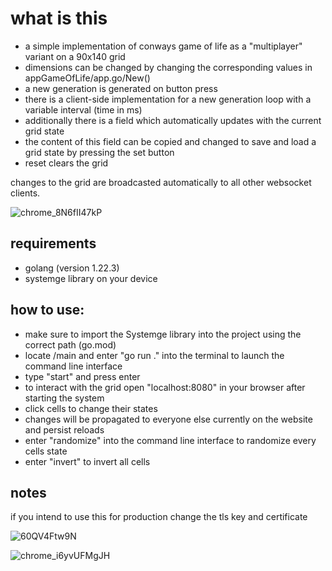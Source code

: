 # what is this 
- a simple implementation of conways game of life as a "multiplayer" variant on a 90x140 grid
- dimensions can be changed by changing the corresponding values in appGameOfLife/app.go/New()
- a new generation is generated on button press
- there is a client-side implementation for a new generation loop with a variable interval (time in ms)  
- additionally there is a field which automatically updates with the current grid state
- the content of this field can be copied and changed to save and load a grid state by pressing the set button  
- reset clears the grid

changes to the grid are broadcasted automatically to all other websocket clients.

![chrome_8N6fII47kP](https://github.com/NeutralUsername/Systemge-Sample-ConwaysGameOfLife/assets/39095721/ea29055f-c9f9-404b-94a5-56fb0a07e051)


## requirements
- golang (version 1.22.3)
- systemge library on your device

## how to use:  
- make sure to import the Systemge library into the project using the correct path (go.mod)
- locate /main and enter "go run ." into the terminal to launch the command line interface
- type "start" and press enter 
- to interact with the grid open "localhost:8080" in your browser after starting the system
- click cells to change their states
- changes will be propagated to everyone else currently on the website and persist reloads
- enter "randomize" into the command line interface to randomize every cells state
- enter "invert" to invert all cells

## notes
if you intend to use this for production change the tls key and certificate


![60QV4Ftw9N](https://github.com/NeutralUsername/Systemge-Sample-ConwaysGameOfLife/assets/39095721/2f5b2d0c-65b4-4045-99da-b73d5727f160)


![chrome_i6yvUFMgJH](https://github.com/NeutralUsername/Systemge-Sample-ConwaysGameOfLife/assets/39095721/e220437f-a2c5-483f-a086-fb810827f419)

